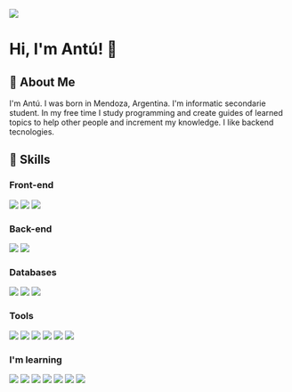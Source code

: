 ![](https://i.imgur.com/2nHkrO9.gif)

# Hi, I'm Antú! 👋


## 🚀 About Me
I'm Antú. I was born in Mendoza, Argentina. I'm informatic secondarie student. In my free time I study programming and create guides of learned topics to help other people and increment my knowledge. I like backend tecnologies.

## 💾 Skills

### Front-end

![](https://img.shields.io/badge/HTML-d84924?style=for-the-badge&logo=html5&logoColor=white)
![](https://img.shields.io/badge/CSS-146cad?&style=for-the-badge&logo=css3&logoColor=white)
![](https://img.shields.io/badge/Bootstrap-563D7C?style=for-the-badge&logo=bootstrap&logoColor=white)


### Back-end

![](https://img.shields.io/badge/Python-14354C?style=for-the-badge&logo=python&logoColor=white)
![](https://img.shields.io/badge/Flask-000000?style=for-the-badge&logo=flask&logoColor=white)


### Databases

![](https://img.shields.io/badge/MySQL-00000F?style=for-the-badge&logo=mysql&logoColor=blue)
![](https://img.shields.io/badge/PostgreSQL-316192?style=for-the-badge&logo=postgresql&logoColor=white)
![](https://img.shields.io/badge/SQLite-07405E?style=for-the-badge&logo=sqlite&logoColor=white)

### Tools

![](https://img.shields.io/badge/GIT-E44C30?style=for-the-badge&logo=git&logoColor=white)
![](https://img.shields.io/badge/Visual_Studio_Code-0078D4?style=for-the-badge&logo=visual%20studio%20code&logoColor=white)
![](https://img.shields.io/badge/PyCharm-000000.svg?&style=for-the-badge&logo=PyCharm&logoColor=white)
![](https://img.shields.io/badge/Arduino-29989b?style=for-the-badge&logo=arduino&logoColor=white)
![](https://img.shields.io/badge/Markdown-white?style=for-the-badge&logo=markdown&logoColor=black)
![](https://img.shields.io/badge/bash-121011?style=for-the-badge&logo=gnu-bash&logoColor=white)

### I'm learning
![](https://img.shields.io/badge/Javascript-F0DB4F?style=for-the-badge&logo=javascript&logoColor=323330)
![](https://img.shields.io/badge/Java-ED8B00?style=for-the-badge&logo=openjdk&logoColor=white)
![](https://img.shields.io/badge/React-20232A?style=for-the-badge&logo=react&logoColor=61DAFB)
![](https://img.shields.io/badge/Django-092E20?style=for-the-badge&logo=django&logoColor=white)
![](https://img.shields.io/badge/Tailwind_CSS-38B2AC?style=for-the-badge&logo=tailwind-css&logoColor=white)
![](https://img.shields.io/badge/FastAPI-005571?style=for-the-badge&logo=fastapi)
![](https://img.shields.io/badge/MongoDB-4EA94B?style=for-the-badge&logo=mongodb&logoColor=white)
